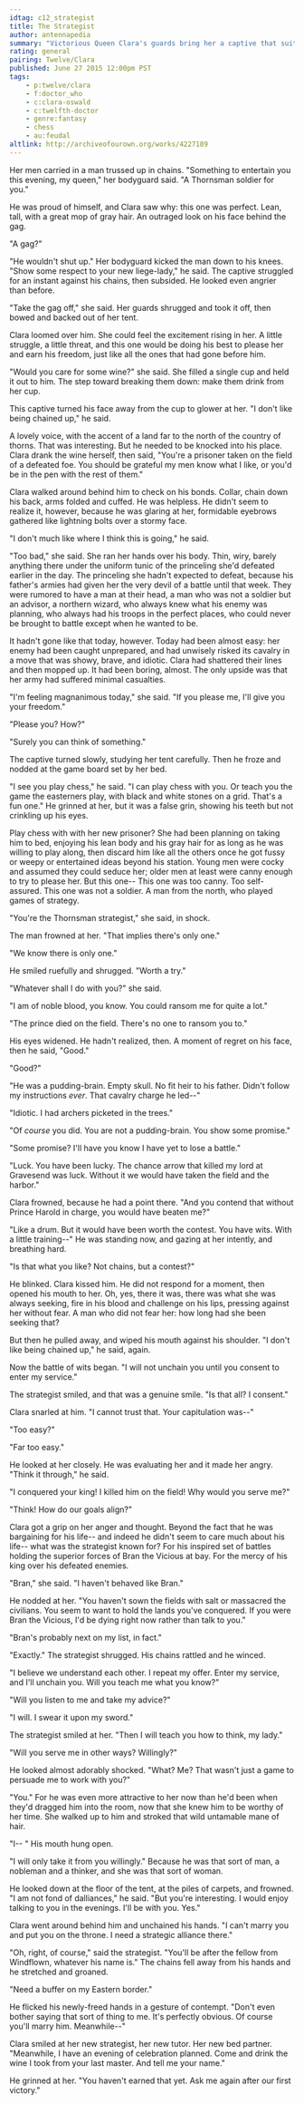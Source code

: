 ```yaml
---
idtag: c12_strategist
title: The Strategist
author: antennapedia
summary: "Victorious Queen Clara's guards bring her a captive that suit her very specific tastes: gray-haired and lean. This one isn't what he appears to be, however."
rating: general
pairing: Twelve/Clara
published: June 27 2015 12:00pm PST
tags:
    - p:twelve/clara
    - f:doctor_who
    - c:clara-oswald
    - c:twelfth-doctor
    - genre:fantasy
    - chess
    - au:feudal
altlink: http://archiveofourown.org/works/4227189
---
```

Her men carried in a man trussed up in chains. "Something to entertain you this evening, my queen," her bodyguard said. "A Thornsman soldier for you."

He was proud of himself, and Clara saw why: this one was perfect. Lean, tall, with a great mop of gray hair. An outraged look on his face behind the gag.

"A gag?"

"He wouldn't shut up." Her bodyguard kicked the man down to his knees. "Show some respect to your new liege-lady," he said. The captive struggled for an instant against his chains, then subsided. He looked even angrier than before.

"Take the gag off," she said. Her guards shrugged and took it off, then bowed and backed out of her tent.

Clara loomed over him. She could feel the excitement rising in her. A little struggle, a little threat, and this one would be doing his best to please her and earn his freedom, just like all the ones that had gone before him.

"Would you care for some wine?" she said. She filled a single cup and held it out to him. The step toward breaking them down: make them drink from her cup.

This captive turned his face away from the cup to glower at her. "I don't like being chained up," he said.

A lovely voice, with the accent of a land far to the north of the country of thorns. That was interesting. But he needed to be knocked into his place. Clara drank the wine herself, then said, "You're a prisoner taken on the field of a defeated foe. You should be grateful my men know what I like, or you'd be in the pen with the rest of them."

Clara walked around behind him to check on his bonds. Collar, chain down his back, arms folded and cuffed. He was helpless. He didn't seem to realize it, however, because he was glaring at her, formidable eyebrows gathered like lightning bolts over a stormy face.

"I don't much like where I think this is going," he said.

"Too bad," she said. She ran her hands over his body. Thin, wiry, barely anything there under the uniform tunic of the princeling she'd defeated earlier in the day. The princeling she hadn't expected to defeat, because his father's armies had given her the very devil of a battle until that week. They were rumored to have a man at their head, a man who was not a soldier but an advisor, a northern wizard, who always knew what his enemy was planning, who always had his troops in the perfect places, who could never be brought to battle except when he wanted to be.

It hadn't gone like that today, however. Today had been almost easy: her enemy had been caught unprepared, and had unwisely risked its cavalry in a move that was showy, brave, and idiotic. Clara had shattered their lines and then mopped up. It had been boring, almost. The only upside was that her army had suffered minimal casualties.

"I'm feeling magnanimous today," she said. "If you please me, I'll give you your freedom."

"Please you? How?"

"Surely you can think of something."

The captive turned slowly, studying her tent carefully. Then he froze and nodded at the game board set by her bed.

"I see you play chess," he said. "I can play chess with you. Or teach you the game the easterners play, with black and white stones on a grid. That's a fun one." He grinned at her, but it was a false grin, showing his teeth but not crinkling up his eyes.

Play chess with with her new prisoner? She had been planning on taking him to bed, enjoying his lean body and his gray hair for as long as he was willing to play along, then discard him like all the others once he got fussy or weepy or entertained ideas beyond his station. Young men were cocky and assumed they could seduce her; older men at least were canny enough to try to please her. But this one-- This one was too canny. Too self-assured. This one was not a soldier. A man from the north, who played games of strategy.

"You're the Thornsman strategist," she said, in shock.

The man frowned at her. "That implies there's only one."

"We know there is only one."

He smiled ruefully and shrugged. "Worth a try."

"Whatever shall I do with you?" she said.

"I am of noble blood, you know. You could ransom me for quite a lot."

"The prince died on the field. There's no one to ransom you to."

His eyes widened. He hadn't realized, then. A moment of regret on his face, then he said, "Good."

"Good?"

"He was a pudding-brain. Empty skull. No fit heir to his father. Didn't follow my instructions *ever*. That cavalry charge he led--"

"Idiotic. I had archers picketed in the trees."

"Of *course* you did. You are not a pudding-brain. You show some promise."

"Some promise? I'll have you know I have yet to lose a battle."

"Luck. You have been lucky. The chance arrow that killed my lord at Gravesend was luck. Without it we would have taken the field and the harbor."

Clara frowned, because he had a point there. "And you contend that without Prince Harold in charge, you would have beaten me?"

"Like a drum. But it would have been worth the contest. You have wits. With a little training--" He was standing now, and gazing at her intently, and breathing hard.

"Is that what you like? Not chains, but a contest?"

He blinked. Clara kissed him. He did not respond for a moment, then opened his mouth to her. Oh, yes, there it was, there was what she was always seeking, fire in his blood and challenge on his lips, pressing against her without fear. A man who did not fear her: how long had she been seeking that?

But then he pulled away, and wiped his mouth against his shoulder. "I don't like being chained up," he said, again.

Now the battle of wits began. "I will not unchain you until you consent to enter my service."

The strategist smiled, and that was a genuine smile. "Is that all? I consent."

Clara snarled at him. "I cannot trust that. Your capitulation was--"

"Too easy?"

"Far too easy."

He looked at her closely. He was evaluating her and it made her angry. "Think it through," he said.

"I conquered your king! I killed him on the field! Why would you serve me?"

"Think! How do our goals align?"

Clara got a grip on her anger and thought. Beyond the fact that he was bargaining for his life-- and indeed he didn't seem to care much about his life-- what was the strategist known for? For his inspired set of battles holding the superior forces of Bran the Vicious at bay. For the mercy of his king over his defeated enemies.

"Bran," she said. "I haven't behaved like Bran."

He nodded at her. "You haven't sown the fields with salt or massacred the civilians. You seem to want to hold the lands you've conquered. If you were Bran the Vicious, I'd be dying right now rather than talk to you."

"Bran's probably next on my list, in fact."

"Exactly." The strategist shrugged. His chains rattled and he winced.

"I believe we understand each other. I repeat my offer. Enter my service, and I'll unchain you. Will you teach me what you know?"

"Will you listen to me and take my advice?"

"I will. I swear it upon my sword."

The strategist smiled at her. "Then I will teach you how to think, my lady."

"Will you serve me in other ways? Willingly?"

He looked almost adorably shocked. "What? Me? That wasn't just a game to persuade me to work with you?"

"You." For he was even more attractive to her now than he'd been when they'd dragged him into the room, now that she knew him to be worthy of her time. She walked up to him and stroked that wild untamable mane of hair.

"I-- " His mouth hung open.

"I will only take it from you willingly." Because he was that sort of man, a nobleman and a thinker, and she was that sort of woman.

He looked down at the floor of the tent, at the piles of carpets, and frowned. "I am not fond of dalliances," he said. "But you're interesting. I would enjoy talking to you in the evenings. I'll be with you. Yes."

Clara went around behind him and unchained his hands. "I can't marry you and put you on the throne. I need a strategic alliance there."

"Oh, right, of course," said the strategist. "You'll be after the fellow from Windflown, whatever his name is." The chains fell away from his hands and he stretched and groaned.

"Need a buffer on my Eastern border."

He flicked his newly-freed hands in a gesture of contempt. "Don't even bother saying that sort of thing to me. It's perfectly obvious. Of course you'll marry him. Meanwhile--"

Clara smiled at her new strategist, her new tutor. Her new bed partner. "Meanwhile, I have an evening of celebration planned. Come and drink the wine I took from your last master. And tell me your name."

He grinned at her. "You haven't earned that yet. Ask me again after our first victory."

